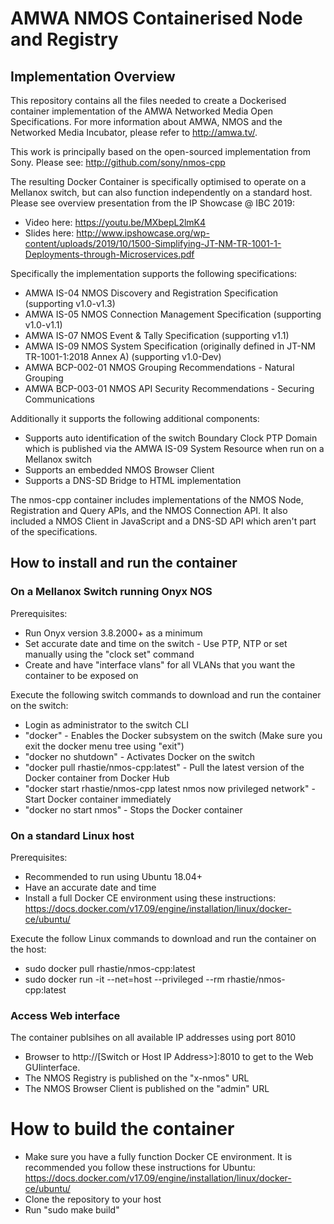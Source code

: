 # AMWA NMOS Containerised Node and Registry
## Implementation Overview
This repository contains all the files needed to create a Dockerised container implementation of the AMWA Networked Media Open Specifications. For more information about AMWA, NMOS and the Networked Media Incubator, please refer to http://amwa.tv/.

This work is principally based on the open-sourced implementation from Sony. Please see: http://github.com/sony/nmos-cpp

The resulting Docker Container is specifically optimised to operate on a Mellanox switch, but can also function independently on a standard host. Please see overview presentation from the IP Showcase @ IBC 2019:

- Video here: https://youtu.be/MXbepL2lmK4
- Slides here: http://www.ipshowcase.org/wp-content/uploads/2019/10/1500-Simplifying-JT-NM-TR-1001-1-Deployments-through-Microservices.pdf 

Specifically the implementation supports the following specifications:

- AMWA IS-04 NMOS Discovery and Registration Specification (supporting v1.0-v1.3)
- AMWA IS-05 NMOS Connection Management Specification (supporting v1.0-v1.1)
- AMWA IS-07 NMOS Event & Tally Specification (supporting v1.1)
- AMWA IS-09 NMOS System Specification (originally defined in JT-NM TR-1001-1:2018 Annex A) (supporting v1.0-Dev)
- AMWA BCP-002-01 NMOS Grouping Recommendations - Natural Grouping
- AMWA BCP-003-01 NMOS API Security Recommendations - Securing Communications

Additionally it supports the following additional components:

 - Supports auto identification of the switch Boundary Clock PTP Domain which is published via the AMWA IS-09 System Resource when run on a Mellanox switch
- Supports an embedded NMOS Browser Client
- Supports a DNS-SD Bridge to HTML implementation 

The nmos-cpp container includes implementations of the NMOS Node, Registration and Query APIs, and the NMOS Connection API. It also included a NMOS Client in JavaScript and a DNS-SD API which aren't part of the specifications.

## How to install and run the container
### On a Mellanox Switch running Onyx NOS
Prerequisites:
- Run Onyx version 3.8.2000+ as a minimum
- Set accurate date and time on the switch - Use PTP, NTP or set manually using the "clock set" command
- Create and have "interface vlans" for all VLANs that you want the container to be exposed on
 
 Execute the following switch commands to download and run the container on the switch:
- Login as administrator to the switch CLI
- "docker" - Enables the Docker subsystem on the switch (Make sure you exit the docker menu tree using "exit")
- "docker no shutdown" - Activates Docker on the switch
- "docker pull rhastie/nmos-cpp:latest" - Pull the latest version of the Docker container from Docker Hub
- "docker start rhastie/nmos-cpp latest nmos now privileged network" - Start Docker container immediately
- "docker no start nmos" - Stops the Docker container

### On a standard Linux host
Prerequisites:
- Recommended to run using Ubuntu 18.04+
- Have an accurate date and time
- Install a full Docker CE environment using these instructions: https://docs.docker.com/v17.09/engine/installation/linux/docker-ce/ubuntu/ 

Execute the follow Linux commands to download and run the container on the host:
- sudo docker pull rhastie/nmos-cpp:latest
- sudo docker run -it --net=host --privileged --rm rhastie/nmos-cpp:latest

### Access Web interface
The container publsihes on all available IP addresses using port 8010

- Browser to http://[Switch or Host IP Address>]:8010 to get to the Web GUIinterface.
- The NMOS Registry is published on the "x-nmos" URL
- The NMOS Browser Client is published on the "admin" URL

# How to build the container
- Make sure you have a fully function Docker CE environment. It is recommended you follow these instructions for Ubuntu: https://docs.docker.com/v17.09/engine/installation/linux/docker-ce/ubuntu/ 
- Clone the repository to your host
- Run "sudo make build"
